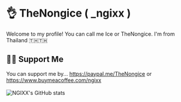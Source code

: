# 👌 TheNongice ( _ngixx )
Welcome to my profile! You can call me Ice or TheNongice.
I'm from Thailand 🇹🇭🇹🇭
##  👨‍💻 Support Me
You can support me by...
https://paypal.me/TheNongice or https://www.buymeacoffee.com/ngixx
<br><br>
![NGIXX's GitHub stats](https://github-readme-stats.vercel.app/api?username=TheNongice&show_icons=true&theme=radical)

